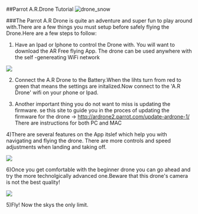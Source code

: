 ##Parrot A.R.Drone Tutorial
![drone_snow](https://cloud.githubusercontent.com/assets/14130398/11854342/596ebe28-a411-11e5-9ba9-609092f16ceb.png)

###The Parrot A.R Drone is quite an adventure and super fun to play around with.There are a few things you must setup before safely flying the Drone.Here are a few steps to follow:

1) Have an Ipad or Iphone to control the Drone with. You will want to download the AR Free flying App. The drone can be used anywhere with the self -genereating WiFi network

![](http://cdn.imore.com/sites/imore.com/files/styles/larger/public/field/image/2012/08/ar-drone-app-wi-fi.jpg)


2) Connect the A.R Drone to the Battery.When the lihts turn from red to green that means the settings are initalized.Now connect to the 'A.R Drone' wifi on your phone or Ipad.



3) Another important thing you do not want to miss is updating the firmware. se this site to guide you in the proces of updating the firmware for the drone -> http://ardrone2.parrot.com/update-ardrone-1/
There are instructions for both PC and MAC



4)There are several features on the App itslef which help you with navigating and flying the drone. There are more controls and speed adjustments when landing and taking off.


![](http://i.imgur.com/AH9l9Dz.jpg)

6)Once you get comfortable with the beginner drone you can go ahead and try the more technolgically advanced one.Beware that this drone's camera is not the best quality!



![](http://api.ning.com/files/AgRqXkIt-BJTFWGjUirnkxQnjFvabeVv*SVpFc5l5d48IPHUgFWtivUiPl**i9ihYSkmq842tVgCuVF9Ua*UANASIfrqQKnN/ARDroneMenu.jpg)

5)Fly! Now the skys the only limit.



